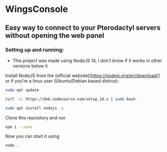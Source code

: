 # WingsConsole
## Easy way to connect to your Pterodactyl servers without opening the web panel


### Setting up and running:

- This project was made using NodeJS 14, I don't know if it works in other versions below it

Install NodeJS from the (official website)[https://nodejs.org/en/download/]
or if you're a linux user (Ubuntu/Debian based distros):
```sh
sudo apt update

curl -sL https://deb.nodesource.com/setup_14.x | sudo bash -

sudo apt install nodejs -y
```

Clone this repository and run
```sh
npm i --save
```

Now you can start it using
```sh
node .
```